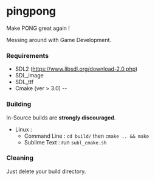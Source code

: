 # pingpong
Make PONG great again !

Messing around with Game Development.


### Requirements
  - SDL2 (https://www.libsdl.org/download-2.0.php)
  - SDL_image 
  - SDL_ttf
  - Cmake (ver > 3.0)
--
### Building
In-Source builds are **strongly discouraged**.

* Linux : 
  * Command Line : `cd build/` then `cmake .. && make`
  * Sublime Text : run `subl_cmake.sh`

### Cleaning
Just delete your build directory.